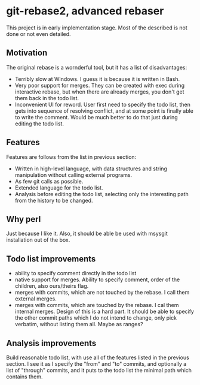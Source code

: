 # git-rebase2, advanced rebaser

This project is in early implementation stage. Most of the described is not
done or not even detailed.

## Motivation

The original rebase is a wornderful tool, but it has a list of disadvantages:

* Terribly slow at Windows. I guess it is because it is written in Bash.
* Very poor support for merges. They can be created with exec during interactive rebase,
  but when there are already merges, you don't get them back in the todo list.
* Inconvenient UI for reword. User first need to specify the todo list, then
  gets into sequence of resolving conflict, and at some point is finally able
  to write the comment. Would be much better to do that just during editing
  the todo list.

## Features

Features are follows from the list in previous section:

* Written in high-level language, with data structures and string manipulation
  without calling external programs.
* As few git calls as possible.
* Extended language for the todo list.
* Analysis before editing the todo list, selecting only the interesting path
  from the history to be changed.

## Why perl

Just because I like it. Also, it should be able be used with msysgit
installation out of the box.

## Todo list improvements

* ability to specify comment directly in the todo list
* native support for merges. Ability to specify comment, order of the children,
  also ours/theirs flag.
* merges with commits, which are not touched by the rebase. I call them
  external merges.
* merges with commits, which are touched by the rebase. I cal them internal
  merges. Design of this is a hard part. It should be able to specify the other
  commit paths which I do not intend to change, only pick verbatim, without
  listing them all. Maybe as ranges?

## Analysis improvements

Build reasonable todo list, with use all of the features listed in the previous
section. I see it as I specify the "from" and "to" commits, and optionally a
list of "through" commits, and it puts to the todo list the minimal path which
contains them.
